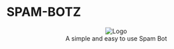 # SPAM-BOTZ
<p align="center">
    <img src="https://i.ibb.co/bRbQ8Qn/Logo.png" alt="Logo" border="0">
    <br>A simple and easy to use Spam Bot
</p>


